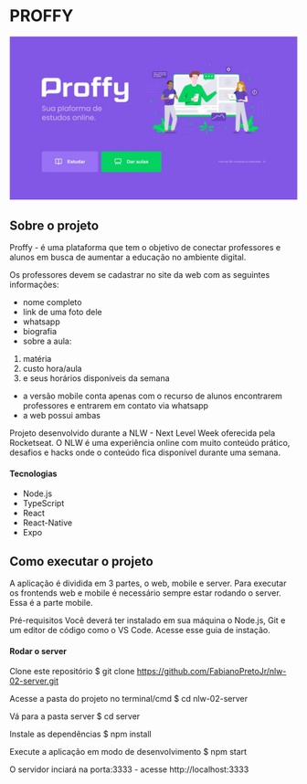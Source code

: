 # PROFFY
[![banner](https://github.com/FabianoPretoJr/nlw-02-web/blob/master/src/assets/web.JPG?raw=true "banner")](https://github.com/FabianoPretoJr/nlw-02-web/blob/master/src/assets/web.JPG?raw=true "banner")

## Sobre o projeto

Proffy - é uma plataforma que tem o objetivo de conectar professores e alunos em busca de aumentar a educação no ambiente digital.

Os professores devem se cadastrar no site da web com as seguintes informações:

- nome completo
- link de uma foto dele
- whatsapp
- biografia
- sobre a aula:
1. matéria
2. custo hora/aula
3. e seus horários disponíveis da semana
- a versão mobile conta apenas com o recurso de alunos encontrarem professores e entrarem em contato via whatsapp
- a web possui ambas

Projeto desenvolvido durante a NLW - Next Level Week oferecida pela Rocketseat. O NLW é uma experiência online com muito conteúdo prático, desafios e hacks onde o conteúdo fica disponível durante uma semana.

#### Tecnologias

- Node.js
- TypeScript
- React
- React-Native
- Expo

## Como executar o projeto

A aplicação é dividida em 3 partes, o web, mobile e server. Para executar os frontends web e mobile é necessário sempre estar rodando o server. Essa é a parte mobile.

Pré-requisitos
Você deverá ter instalado em sua máquina o Node.js, Git e um editor de código como o VS Code. Acesse esse guia de instação.

#### Rodar o server
Clone este repositório $ git clone https://github.com/FabianoPretoJr/nlw-02-server.git

Acesse a pasta do projeto no terminal/cmd $ cd nlw-02-server

Vá para a pasta server $ cd server

Instale as dependências $ npm install

Execute a aplicação em modo de desenvolvimento $ npm start

O servidor inciará na porta:3333 - acesse http://localhost:3333
